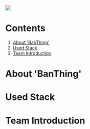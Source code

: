 <img src="https://cdn.discordapp.com/attachments/890401766724751370/942612988614037565/f45bd8aad5bb97d9.jpg" />

# Contents
1. [About 'BanThing'](#About-'BanThing')
2. [Used Stack](#Used-Stack)
3. [Team Introduction](#Team-Introduction)

# About 'BanThing'

# Used Stack

# Team Introduction
